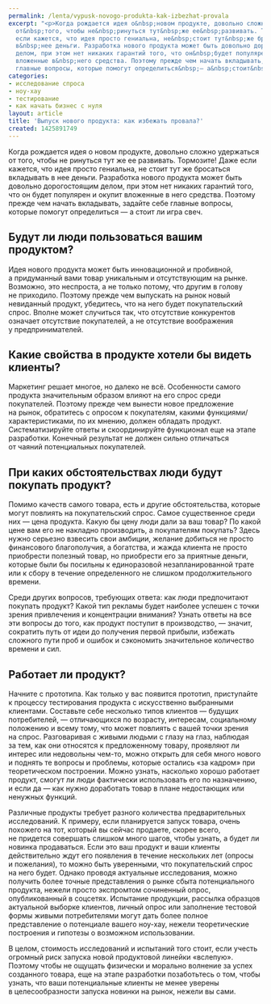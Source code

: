 ```yaml
---
permalink: /lenta/vypusk-novogo-produkta-kak-izbezhat-provala
excerpt: "<p>Когда рождается идея о&nbsp;новом продукте, довольно сложно удержаться
  от&nbsp;того, чтобы не&nbsp;ринуться тут&nbsp;же ее&nbsp;развивать. Тормозите! Даже
  если кажется, что идея просто гениальна, не&nbsp;стоит тут&nbsp;же бросаться вкладывать
  в&nbsp;нее деньги. Разработка нового продукта может быть довольно дорогостоящим
  делом, при этом нет никаких гарантий того, что он&nbsp;будет популярен и&nbsp;окупит
  вложенные в&nbsp;него средства. Поэтому прежде чем начать вкладывать, задайте себе
  главные вопросы, которые помогут определиться&nbsp;— а&nbsp;стоит&nbsp;ли игра свеч.</p>"
categories:
- исследование спроса
- ноу-хау
- тестирование
- как начать бизнес с нуля
layout: article
title: 'Выпуск нового продукта: как избежать провала?'
created: 1425891749
---
```

Когда рождается идея о новом продукте, довольно сложно удержаться от того, чтобы не ринуться тут же ее развивать. Тормозите! Даже если кажется, что идея просто гениальна, не стоит тут же бросаться вкладывать в нее деньги. Разработка нового продукта может быть довольно дорогостоящим делом, при этом нет никаких гарантий того, что он будет популярен и окупит вложенные в него средства. Поэтому прежде чем начать вкладывать, задайте себе главные вопросы, которые помогут определиться — а стоит ли игра свеч.

## Будут ли люди пользоваться вашим продуктом? ##

Идея нового продукта может быть инновационной и пробивной, а придуманный вами товар уникальным и отсутствующим на рынке. Возможно, это неспроста, а не только потому, что другим в голову не приходило. Поэтому прежде чем выпускать на рынок новый невиданный продукт, убедитесь, что на него будет покупательский спрос. Вполне может случиться так, что отсутствие конкурентов означает отсутствие покупателей, а не отсутствие воображения у предпринимателей.

## Какие свойства в продукте хотели бы видеть клиенты? ##

Маркетинг решает многое, но далеко не всё. Особенности самого продукта значительным образом влияют на его спрос среди покупателей. Поэтому прежде чем вынести новое предложение на рынок, обратитесь с опросом к покупателям, какими функциями/характеристиками, по их мнению, должен обладать продукт. Систематизируйте ответы и скоординируйте функционал еще на этапе разработки. Конечный результат не должен сильно отличаться от чаяний потенциальных покупателей.

## При каких обстоятельствах люди будут покупать продукт? ##

Помимо качеств самого товара, есть и другие обстоятельства, которые могут повлиять на покупательский спрос. Самое существенное среди них — цена продукта. Какую бы цену люди дали за ваш товар? По какой цене вам его не накладно производить, а покупателям покупать? Здесь нужно серьезно взвесить свои амбиции, желание добиться не просто финансового благополучия, а богатства, и жажда клиента не просто приобрести полезный товар, но приобрести его за приятные деньги, которые были бы посильны к единоразовой незапланированной трате или к сбору в течение определенного не слишком продолжительного времени.

Среди других вопросов, требующих ответа: как люди предпочитают покупать продукт? Какой тип рекламы будет наиболее успешен с точки зрения привлечения и концентрации внимания? Узнать ответы на все эти вопросы до того, как продукт поступит в производство, — значит, сократить путь от идеи до получения первой прибыли, избежать сложного пути проб и ошибок и сэкономить значительное количество времени и сил.

## Работает ли продукт? ##

Начните с прототипа. Как только у вас появится прототип, приступайте к процессу тестирования продукта с искусственно выбранными клиентами. Составьте себе несколько типов клиентов — будущих потребителей, — отличающихся по возрасту, интересам, социальному положению и всему тому, что может повлиять с вашей точки зрения на спрос. Разговаривая с живыми людьми с глазу на глаз, наблюдая за тем, как они относятся к предложенному товару, проявляют ли интерес или недовольны чем-то, можно открыть для себя много нового и поднять те вопросы и проблемы, которые остались «за кадром» при теоретическом построении. Можно узнать, насколько хорошо работает продукт, смогут ли люди фактически использовать его по назначению, и если да — как нужно доработать товар в плане недостающих или ненужных функций.

Различные продукты требует разного количества предварительных исследований. К примеру, если планируется запуск товара, очень похожего на тот, который вы сейчас продаете, скорее всего, не придется совершать слишком много шагов, чтобы узнать, а будет ли новинка продаваться. Если это ваш продукт и ваши клиенты действительно ждут его появления в течение нескольких лет (опросы и пожелания), то можно быть уверенными, что покупательский спрос на него будет. Однако проводя актуальные исследования, можно получить более точные представления о рынке сбыта потенциального продукта, нежели просто экспромтом сочиненный опрос, опубликованный в соцсетях. Испытание продукции, рассылка образцов актуальной выборке клиентов, личный опрос или заполнение тестовой формы живыми потребителями могут дать более полное представление о потенциале вашего ноу-хау, нежели теоретические построения и гипотезы о возможном использовании.

В целом, стоимость исследований и испытаний того стоит, если учесть огромный риск запуска новой продуктовой линейки «вслепую». Поэтому чтобы не ощущать физически и морально волнение за успех созданного товара, еще на этапе разработки позаботьтесь о том, чтобы узнать, что ваши потенциальные клиенты не менее уверены в целесообразности запуска новинки на рынок, нежели вы сами.
